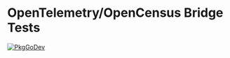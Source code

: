 # OpenTelemetry/OpenCensus Bridge Tests

[![PkgGoDev](https://pkg.go.dev/badge/go.opentelemetry.io/otel/bridge/opencensus/test)](https://pkg.go.dev/go.opentelemetry.io/otel/bridge/opencensus/test)
